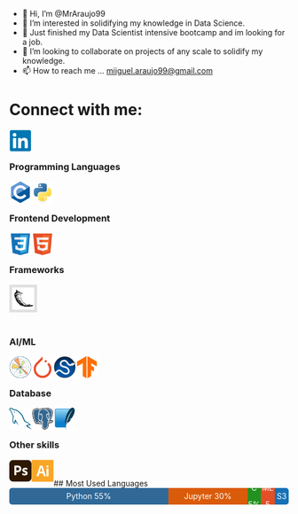 - 👋 Hi, I’m @MrAraujo99
- 👀 I’m interested in solidifying my knowledge in Data Science.
- 🌱 Just finished my Data Scientist intensive bootcamp and im looking for a job.
- 💞️ I’m looking to collaborate on projects of any scale to solidify my knowledge.
- 📫 How to reach me ... miiguel.araujo99@gmail.com

<!---
MrAraujo99/MrAraujo99 is a ✨ special ✨ repository because its `README.md` (this file) appears on your GitHub profile.
You can click the Preview link to take a look at your changes.
--->
# Connect with me:
[<img align="left" alt="LinkedIn" width="40px" src="https://raw.githubusercontent.com/devicons/devicon/master/icons/linkedin/linkedin-original.svg" />](https://www.linkedin.com/in/mrara%C3%BAjo/)

<br />
<br />


### Programming Languages
<img align="left" alt="C" width="40px" src="https://raw.githubusercontent.com/devicons/devicon/master/icons/c/c-original.svg" />
<img align="left" alt="Python" width="40px" src="https://raw.githubusercontent.com/devicons/devicon/master/icons/python/python-original.svg" />
<br />
<br />

### Frontend Development
<img align="left" alt="CSS3" width="40px" src="https://raw.githubusercontent.com/devicons/devicon/master/icons/css3/css3-original.svg" />
<img align="left" alt="HTML5" width="40px" src="https://raw.githubusercontent.com/devicons/devicon/master/icons/html5/html5-original.svg" />

<br />
<br />

### Frameworks
<div style="background-color:#e0e0e0; padding: 5px; display: inline-block;">
  <img align="left" alt="Flask" width="40px" src="https://raw.githubusercontent.com/devicons/devicon/master/icons/flask/flask-original.svg" />
</div>


<br />
<br />

### AI/ML
<img align="left" alt="Matplotlib" width="40px" src="https://raw.githubusercontent.com/devicons/devicon/master/icons/matplotlib/matplotlib-original.svg" />
<img align="left" alt="PyTorch" width="40px" src="https://raw.githubusercontent.com/devicons/devicon/master/icons/pytorch/pytorch-original.svg" />
<img align="left" alt="SciPy" width="40px" src="https://raw.githubusercontent.com/devicons/devicon/master/icons/scipy/scipy-original.svg" />
<img align="left" alt="TensorFlow" width="40px" src="https://raw.githubusercontent.com/devicons/devicon/master/icons/tensorflow/tensorflow-original.svg" />
<br />
<br />

### Database
<img align="left" alt="MySQL" width="40px" src="https://raw.githubusercontent.com/devicons/devicon/master/icons/mysql/mysql-original.svg" />
<img align="left" alt="PostgreSQL" width="40px" src="https://raw.githubusercontent.com/devicons/devicon/master/icons/postgresql/postgresql-original.svg" />
<img align="left" alt="SQLite" width="40px" src="https://raw.githubusercontent.com/devicons/devicon/master/icons/sqlite/sqlite-original.svg" />
<br />
<br />

### Other skills
<img align="left" alt="Photoshop" width="40px" src="https://raw.githubusercontent.com/devicons/devicon/master/icons/photoshop/photoshop-plain.svg" style="filter: hue-rotate(190deg);" />
<img align="left" alt="Illustrator" width="40px" src="https://raw.githubusercontent.com/devicons/devicon/master/icons/illustrator/illustrator-plain.svg" />
<br />
<br />
## Most Used Languages

<div style="width: 100%; background-color: #f3f3f3; border-radius: 5px; overflow: hidden; display: flex; align-items: center; height: 30px;">
  <div style="width: 60%; background-color: #306998; color: white; text-align: center; line-height: 30px;">Python 55%</div>
  <div style="width: 30%; background-color: #DA5B0A; color: white; text-align: center; line-height: 30px;">Jupyter 30%</div>
  <div style="width: 5%; background-color: #239120; color: white; text-align: center; line-height: 30px;">C 5%</div>
  <div style="width: 5%; background-color: #E34F26; color: white; text-align: center; line-height: 30px;">HTML5 5%</div>
  <div style="width: 5%; background-color: #1572B6; color: white; text-align: center; line-height: 30px;">CSS3 5%</div>
</div>



